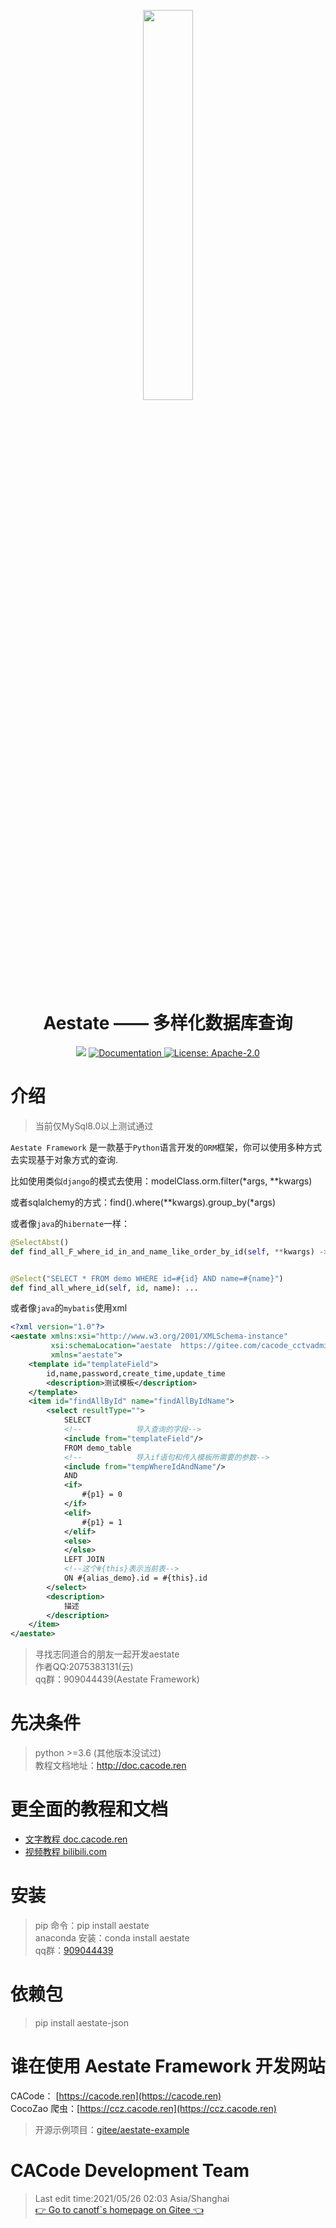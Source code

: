 <p align="center">
<img width="40%" src="https://summer-publiced.oss-cn-hangzhou.aliyuncs.com/logos/logo_framework_tr.png"/>
</p>
<h1 align="center">Aestate —— 多样化数据库查询</h1>
<p align="center">
  <img src="https://img.shields.io/badge/python-%3E%3D%203.6-blue.svg" />
  <a href="http://doc.cacode.ren">
    <img alt="Documentation" src="https://img.shields.io/badge/documentation-yes-brightgreen.svg" target="_blank" />
  </a>
  <a href="https://gitee.com/cacode_cctvadmin/summer-python/blob/main/LICENSE">
    <img alt="License: Apache-2.0" src="https://img.shields.io/badge/License-Apache--2.0-yellow.svg" target="_blank" />
  </a>
</p>

# 介绍

> 当前仅MySql8.0以上测试通过

`Aestate Framework` 是一款基于`Python`语言开发的`ORM`框架，你可以使用多种方式去实现基于对象方式的查询.

比如使用类似`django`的模式去使用：modelClass.orm.filter(*args, **kwargs)

或者sqlalchemy的方式：find().where(**kwargs).group_by(*args)

或者像`java`的`hibernate`一样：

```python
@SelectAbst()
def find_all_F_where_id_in_and_name_like_order_by_id(self, **kwargs) -> list: ...


@Select("SELECT * FROM demo WHERE id=#{id} AND name=#{name}")
def find_all_where_id(self, id, name): ...
```

或者像`java`的`mybatis`使用xml

```xml
<?xml version="1.0"?>
<aestate xmlns:xsi="http://www.w3.org/2001/XMLSchema-instance"
         xsi:schemaLocation="aestate  https://gitee.com/cacode_cctvadmin/aestate-xml/blob/main/v1/tags.xsd"
         xmlns="aestate">
    <template id="templateField">
        id,name,password,create_time,update_time
        <description>测试模板</description>
    </template>
    <item id="findAllById" name="findAllByIdName">
        <select resultType="">
            SELECT
            <!--            导入查询的字段-->
            <include from="templateField"/>
            FROM demo_table
            <!--            导入if语句和传入模板所需要的参数-->
            <include from="tempWhereIdAndName"/>
            AND
            <if>
                #{p1} = 0
            </if>
            <elif>
                #{p1} = 1
            </elif>
            <else>
            </else>
            LEFT JOIN
            <!--这个#{this}表示当前表-->
            ON #{alias_demo}.id = #{this}.id
        </select>
        <description>
            描述
        </description>
    </item>
</aestate>
```

> 寻找志同道合的朋友一起开发aestate  
> 作者QQ:2075383131(云)  
> qq群：909044439(Aestate Framework)

# 先决条件

> python >=3.6 (其他版本没试过)  
> 教程文档地址：http://doc.cacode.ren

# 更全面的教程和文档

- [文字教程 doc.cacode.ren](http://doc.cacode.ren)
- [视频教程 bilibili.com](https://www.bilibili.com/video/BV1gq4y1E7Fs/)

# 安装

> pip 命令：pip install aestate  
> anaconda 安装：conda install aestate  
> qq群：[909044439](https://jq.qq.com/?_wv=1027&k=EK7YEXmh)

# 依赖包

> pip install aestate-json

# 谁在使用 Aestate Framework 开发网站

CACode： [https://cacode.ren](https://cacode.ren)  
CocoZao 爬虫：[https://ccz.cacode.ren](https://ccz.cacode.ren)
> 开源示例项目：[gitee/aestate-example](https://gitee.com/canotf/aestate-example)

# CACode Development Team

> Last edit time:2021/05/26 02:03 Asia/Shanghai   
> [👉 Go to canotf`s homepage on Gitee 👈](https://gitee.com/canotf)
